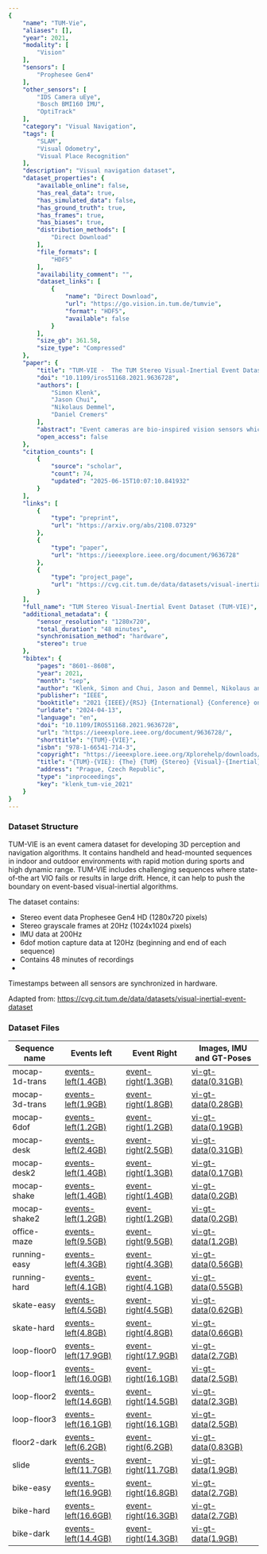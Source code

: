 ```yaml
---
{
    "name": "TUM-Vie",
    "aliases": [],
    "year": 2021,
    "modality": [
        "Vision"
    ],
    "sensors": [
        "Prophesee Gen4"
    ],
    "other_sensors": [
        "IDS Camera uEye",
        "Bosch BMI160 IMU",
        "OptiTrack"
    ],
    "category": "Visual Navigation",
    "tags": [
        "SLAM",
        "Visual Odometry",
        "Visual Place Recognition"
    ],
    "description": "Visual navigation dataset",
    "dataset_properties": {
        "available_online": false,
        "has_real_data": true,
        "has_simulated_data": false,
        "has_ground_truth": true,
        "has_frames": true,
        "has_biases": true,
        "distribution_methods": [
            "Direct Download"
        ],
        "file_formats": [
            "HDF5"
        ],
        "availability_comment": "",
        "dataset_links": [
            {
                "name": "Direct Download",
                "url": "https://go.vision.in.tum.de/tumvie",
                "format": "HDF5",
                "available": false
            }
        ],
        "size_gb": 361.58,
        "size_type": "Compressed"
    },
    "paper": {
        "title": "TUM-VIE -  The TUM Stereo Visual-Inertial Event Dataset",
        "doi": "10.1109/iros51168.2021.9636728",
        "authors": [
            "Simon Klenk",
            "Jason Chui",
            "Nikolaus Demmel",
            "Daniel Cremers"
        ],
        "abstract": "Event cameras are bio-inspired vision sensors which measure per pixel brightness changes. They offer numerous bene\ufb01ts over traditional, frame-based cameras, including low latency, high dynamic range, high temporal resolution and low power consumption. Thus, these sensors are suited for robotics and virtual reality applications. To foster the development of 3D perception and navigation algorithms with event cameras, we present the TUM-VIE dataset. It consists of a large variety of handheld and head-mounted sequences in indoor and outdoor environments, including rapid motion during sports and high dynamic range scenarios. The dataset contains stereo event data, stereo grayscale frames at 20Hz as well as IMU data at 200Hz. Timestamps between all sensors are synchronized in hardware. The event cameras contain a large sensor of 1280x720 pixels, which is signi\ufb01cantly larger than the sensors used in existing stereo event datasets (at least by a factor of ten). We provide ground truth poses from a motion capture system at 120Hz during the beginning and end of each sequence, which can be used for trajectory evaluation. TUMVIE includes challenging sequences where state-of-the art visual SLAM algorithms either fail or result in large drift. Hence, our dataset can help to push the boundary of future research on event-based visual-inertial perception algorithms.",
        "open_access": false
    },
    "citation_counts": [
        {
            "source": "scholar",
            "count": 74,
            "updated": "2025-06-15T10:07:10.841932"
        }
    ],
    "links": [
        {
            "type": "preprint",
            "url": "https://arxiv.org/abs/2108.07329"
        },
        {
            "type": "paper",
            "url": "https://ieeexplore.ieee.org/document/9636728"
        },
        {
            "type": "project_page",
            "url": "https://cvg.cit.tum.de/data/datasets/visual-inertial-event-dataset"
        }
    ],
    "full_name": "TUM Stereo Visual-Inertial Event Dataset (TUM-VIE)",
    "additional_metadata": {
        "sensor_resolution": "1280x720",
        "total_duration": "48 minutes",
        "synchronisation_method": "hardware",
        "stereo": true
    },
    "bibtex": {
        "pages": "8601--8608",
        "year": 2021,
        "month": "sep",
        "author": "Klenk, Simon and Chui, Jason and Demmel, Nikolaus and Cremers, Daniel",
        "publisher": "IEEE",
        "booktitle": "2021 {IEEE}/{RSJ} {International} {Conference} on {Intelligent} {Robots} and {Systems} ({IROS})",
        "urldate": "2024-04-13",
        "language": "en",
        "doi": "10.1109/IROS51168.2021.9636728",
        "url": "https://ieeexplore.ieee.org/document/9636728/",
        "shorttitle": "{TUM}-{VIE}",
        "isbn": "978-1-66541-714-3",
        "copyright": "https://ieeexplore.ieee.org/Xplorehelp/downloads/license-information/IEEE.html",
        "title": "{TUM}-{VIE}: {The} {TUM} {Stereo} {Visual}-{Inertial} {Event} {Dataset}",
        "address": "Prague, Czech Republic",
        "type": "inproceedings",
        "key": "klenk_tum-vie_2021"
    }
}
---
```


### Dataset Structure

TUM-VIE is an event camera dataset for developing 3D perception and navigation algorithms. It contains handheld and head-mounted sequences in indoor and outdoor environments with rapid motion during sports and high dynamic range. TUM-VIE includes challenging sequences where state-of-the art VIO fails or results in large drift. Hence, it can help to push the boundary on event-based visual-inertial algorithms.

The dataset contains:

- Stereo event data Prophesee Gen4 HD (1280x720 pixels)
- Stereo grayscale frames at 20Hz (1024x1024 pixels)
- IMU data at 200Hz
- 6dof motion capture data at 120Hz (beginning and end of each sequence)
- Contains 48 minutes of recordings
-

Timestamps between all sensors are synchronized in hardware.

Adapted from: https://cvg.cit.tum.de/data/datasets/visual-inertial-event-dataset

### Dataset Files

| **Sequence name** | **Events left**                                                                                         | **Event Right**                                                                                          | **Images, IMU and GT-Poses**                                                                               |
| ----------------- | ------------------------------------------------------------------------------------------------------- | -------------------------------------------------------------------------------------------------------- | ---------------------------------------------------------------------------------------------------------- |
| mocap-1d-trans    | [events-left(1.4GB)](https://tumevent-vi.vision.in.tum.de/mocap-1d-trans/mocap-1d-trans-events_left.h5) | [event-right(1.3GB)](https://tumevent-vi.vision.in.tum.de/mocap-1d-trans/mocap-1d-trans-events_right.h5) | [vi-gt-data(0.31GB)](https://tumevent-vi.vision.in.tum.de/mocap-1d-trans/mocap-1d-trans-vi_gt_data.tar.gz) |
| mocap-3d-trans    | [events-left(1.9GB)](https://tumevent-vi.vision.in.tum.de/mocap-3d-trans/mocap-3d-trans-events_left.h5) | [event-right(1.8GB)](https://tumevent-vi.vision.in.tum.de/mocap-3d-trans/mocap-3d-trans-events_right.h5) | [vi-gt-data(0.28GB)](https://tumevent-vi.vision.in.tum.de/mocap-3d-trans/mocap-3d-trans-vi_gt_data.tar.gz) |
| mocap-6dof        | [events-left(1.2GB)](https://tumevent-vi.vision.in.tum.de/mocap-6dof/mocap-6dof-events_left.h5)         | [event-right(1.2GB)](https://tumevent-vi.vision.in.tum.de/mocap-6dof/mocap-6dof-events_right.h5)         | [vi-gt-data(0.19GB)](https://tumevent-vi.vision.in.tum.de/mocap-6dof/mocap-6dof-vi_gt_data.tar.gz)         |
| mocap-desk        | [events-left(2.4GB)](https://tumevent-vi.vision.in.tum.de/mocap-desk/mocap-desk-events_left.h5)         | [event-right(2.5GB)](https://tumevent-vi.vision.in.tum.de/mocap-desk/mocap-desk-events_right.h5)         | [vi-gt-data(0.31GB)](https://tumevent-vi.vision.in.tum.de/mocap-desk/mocap-desk-vi_gt_data.tar.gz)         |
| mocap-desk2       | [events-left(1.4GB)](https://tumevent-vi.vision.in.tum.de/mocap-desk2/mocap-desk2-events_left.h5)       | [event-right(1.3GB)](https://tumevent-vi.vision.in.tum.de/mocap-desk2/mocap-desk2-events_right.h5)       | [vi-gt-data(0.17GB)](https://tumevent-vi.vision.in.tum.de/mocap-desk2/mocap-desk2-vi_gt_data.tar.gz)       |
| mocap-shake       | [events-left(1.4GB)](https://tumevent-vi.vision.in.tum.de/mocap-shake/mocap-shake-events_left.h5)       | [event-right(1.4GB)](https://tumevent-vi.vision.in.tum.de/mocap-shake/mocap-shake-events_right.h5)       | [vi-gt-data(0.2GB)](https://tumevent-vi.vision.in.tum.de/mocap-shake/mocap-shake-vi_gt_data.tar.gz)        |
| mocap-shake2      | [events-left(1.2GB)](https://tumevent-vi.vision.in.tum.de/mocap-shake2/mocap-shake2-events_left.h5)     | [event-right(1.2GB)](https://tumevent-vi.vision.in.tum.de/mocap-shake2/mocap-shake2-events_right.h5)     | [vi-gt-data(0.2GB)](https://tumevent-vi.vision.in.tum.de/mocap-shake2/mocap-shake2-vi_gt_data.tar.gz)      |
| office-maze       | [events-left(9.5GB)](https://tumevent-vi.vision.in.tum.de/office-maze/office-maze-events_left.h5)       | [event-right(9.5GB)](https://tumevent-vi.vision.in.tum.de/office-maze/office-maze-events_right.h5)       | [vi-gt-data(1.2GB)](https://tumevent-vi.vision.in.tum.de/office-maze/office-maze-vi_gt_data.tar.gz)        |
| running-easy      | [events-left(4.3GB)](https://tumevent-vi.vision.in.tum.de/running-easy/running-easy-events_left.h5)     | [event-right(4.3GB)](https://tumevent-vi.vision.in.tum.de/running-easy/running-easy-events_right.h5)     | [vi-gt-data(0.56GB)](https://tumevent-vi.vision.in.tum.de/running-easy/running-easy-vi_gt_data.tar.gz)     |
| running-hard      | [events-left(4.1GB)](https://tumevent-vi.vision.in.tum.de/running-hard/running-hard-events_left.h5)     | [event-right(4.1GB)](https://tumevent-vi.vision.in.tum.de/running-hard/running-hard-events_right.h5)     | [vi-gt-data(0.55GB)](https://tumevent-vi.vision.in.tum.de/running-hard/running-hard-vi_gt_data.tar.gz)     |
| skate-easy        | [events-left(4.5GB)](https://tumevent-vi.vision.in.tum.de/skate-easy/skate-easy-events_left.h5)         | [event-right(4.5GB)](https://tumevent-vi.vision.in.tum.de/skate-easy/skate-easy-events_right.h5)         | [vi-gt-data(0.62GB)](https://tumevent-vi.vision.in.tum.de/skate-easy/skate-easy-vi_gt_data.tar.gz)         |
| skate-hard        | [events-left(4.8GB)](https://tumevent-vi.vision.in.tum.de/skate-hard/skate-hard-events_left.h5)         | [event-right(4.8GB)](https://tumevent-vi.vision.in.tum.de/skate-hard/skate-hard-events_right.h5)         | [vi-gt-data(0.66GB)](https://tumevent-vi.vision.in.tum.de/skate-hard/skate-hard-vi_gt_data.tar.gz)         |
| loop-floor0       | [events-left(17.9GB)](https://tumevent-vi.vision.in.tum.de/loop-floor0/loop-floor0-events_left.h5)      | [event-right(17.9GB)](https://tumevent-vi.vision.in.tum.de/loop-floor0/loop-floor0-events_right.h5)      | [vi-gt-data(2.7GB)](https://tumevent-vi.vision.in.tum.de/loop-floor0/loop-floor0-vi_gt_data.tar.gz)        |
| loop-floor1       | [events-left(16.0GB)](https://tumevent-vi.vision.in.tum.de/loop-floor1/loop-floor1-events_left.h5)      | [event-right(16.1GB)](https://tumevent-vi.vision.in.tum.de/loop-floor1/loop-floor1-events_right.h5)      | [vi-gt-data(2.5GB)](https://tumevent-vi.vision.in.tum.de/loop-floor1/loop-floor1-vi_gt_data.tar.gz)        |
| loop-floor2       | [events-left(14.6GB)](https://tumevent-vi.vision.in.tum.de/loop-floor2/loop-floor2-events_left.h5)      | [event-right(14.5GB)](https://tumevent-vi.vision.in.tum.de/loop-floor2/loop-floor2-events_right.h5)      | [vi-gt-data(2.3GB)](https://tumevent-vi.vision.in.tum.de/loop-floor2/loop-floor2-vi_gt_data.tar.gz)        |
| loop-floor3       | [events-left(16.1GB)](https://tumevent-vi.vision.in.tum.de/loop-floor3/loop-floor3-events_left.h5)      | [event-right(16.1GB)](https://tumevent-vi.vision.in.tum.de/loop-floor3/loop-floor3-events_right.h5)      | [vi-gt-data(2.5GB)](https://tumevent-vi.vision.in.tum.de/loop-floor3/loop-floor3-vi_gt_data.tar.gz)        |
| floor2-dark       | [events-left(6.2GB)](https://tumevent-vi.vision.in.tum.de/floor2-dark/floor2-dark-events_left.h5)       | [event-right(6.2GB)](https://tumevent-vi.vision.in.tum.de/floor2-dark/floor2-dark-events_right.h5)       | [vi-gt-data(0.83GB)](https://tumevent-vi.vision.in.tum.de/floor2-dark/floor2-dark-vi_gt_data.tar.gz)       |
| slide             | [events-left(11.7GB)](https://tumevent-vi.vision.in.tum.de/slide/slide-events_left.h5)                  | [event-right(11.7GB)](https://tumevent-vi.vision.in.tum.de/slide/slide-events_right.h5)                  | [vi-gt-data(1.9GB)](https://tumevent-vi.vision.in.tum.de/slide/slide-vi_gt_data.tar.gz)                    |
| bike-easy         | [events-left(16.9GB)](https://tumevent-vi.vision.in.tum.de/bike-easy/bike-easy-events_left.h5)          | [event-right(16.8GB)](https://tumevent-vi.vision.in.tum.de/bike-easy/bike-easy-events_right.h5)          | [vi-gt-data(2.7GB)](https://tumevent-vi.vision.in.tum.de/bike-easy/bike-easy-vi_gt_data.tar.gz)            |
| bike-hard         | [events-left(16.6GB)](https://tumevent-vi.vision.in.tum.de/bike-hard/bike-hard-events_left.h5)          | [event-right(16.3GB)](https://tumevent-vi.vision.in.tum.de/bike-hard/bike-hard-events_right.h5)          | [vi-gt-data(2.7GB)](https://tumevent-vi.vision.in.tum.de/bike-hard/bike-hard-vi_gt_data.tar.gz)            |
| bike-dark         | [events-left(14.4GB)](https://tumevent-vi.vision.in.tum.de/bike-night/bike-night-events_left.h5)        | [event-right(14.3GB)](https://tumevent-vi.vision.in.tum.de/bike-night/bike-night-events_right.h5)        | [vi-gt-data(1.9GB)](https://tumevent-vi.vision.in.tum.de/bike-night/bike-night-vi_gt_data.tar.gz)          |

